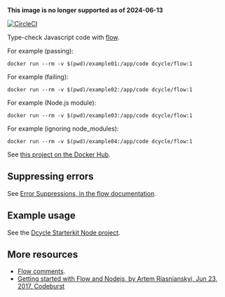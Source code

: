 **This image is no longer supported as of 2024-06-13**

[![CircleCI](https://circleci.com/gh/dcycle/docker-flow.svg?style=svg)](https://circleci.com/gh/dcycle/docker-flow)

Type-check Javascript code with [flow](https://flow.org).

For example (passing):

    docker run --rm -v $(pwd)/example01:/app/code dcycle/flow:1

For example (failing):

    docker run --rm -v $(pwd)/example02:/app/code dcycle/flow:1

For example (Node.js module):

    docker run --rm -v $(pwd)/example03:/app/code dcycle/flow:1

For example (ignoring node_modules):

    docker run --rm -v $(pwd)/example04:/app/code dcycle/flow:1

See [this project on the Docker Hub](https://hub.docker.com/r/dcycle/flow/).

Suppressing errors
-----

See [Error Suppressions, in the flow documentation](https://flow.org/en/docs/errors/).

Example usage
-----

See the [Dcycle Starterkit Node project](https://github.com/dcycle/starterkit-node).

More resources
-----

* [Flow comments](https://flow.org/en/docs/types/comments/).
* [Getting started with Flow and Nodejs, by Artem Riasnianskyi, Jun 23, 2017, Codeburst](https://codeburst.io/getting-started-with-flow-and-nodejs-b8442d3d2e57)
